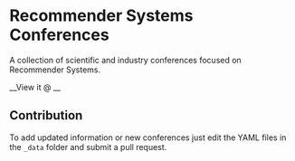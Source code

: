 # Recommender Systems Conferences
A collection of scientific and industry conferences focused on Recommender Systems.

__View it @ __

## Contribution

To add updated information or new conferences just edit the YAML files in the `_data` folder and submit a pull request.
